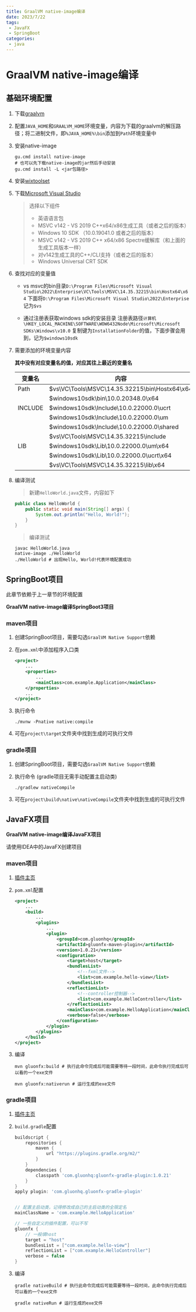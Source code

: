 ```yaml
---
title: GraalVM native-image编译
date: 2023/7/22
tags:
 - JavaFX
 - SpringBoot
categories:
 - java
---
```


# GraalVM native-image编译

## 基础环境配置

1. 下载[graalvm](https://www.graalvm.org/downloads/)

2. 配置`JAVA_HOME`和`GRAALVM_HOME`环境变量，内容为下载的graalvm的解压路径；将二进制文件，即`%JAVA_HOME%\bin`添加到`Path`环境变量中

3. 安装native-image
   
   ```shell
   gu.cmd install native-image
   # 也可以先下载native-image的jar然后手动安装
   gu.cmd install -L <jar包路径>
   ```

4. 安装[wixtoolset](https://wixtoolset.org/)

5. 下载[Microsoft Visual Studio](https://visualstudio.microsoft.com/downloads/)
   
   > 选择以下组件
   > 
   > - 英语语言包
   > - MSVC v142 - VS 2019 C++x64/x86生成工具（或者之后的版本）
   > - Windows 10 SDK （10.0.19041.0 或者之后的版本）
   > - MSVC v142 - VS 2019 C++ x64/x86 Spectre缓解库（和上面的生成工具版本一样）
   > - 对v142生成工具的C++/CLI支持（或者之后的版本）
   > - Windows Universal CRT SDK

6. 查找对应的变量值
   
   - vs msvc的bin目录`D:\Program Files\Microsoft Visual Studio\2022\Enterprise\VC\Tools\MSVC\14.35.32215\bin\Hostx64\x64`
     下面将`D:\Program Files\Microsoft Visual Studio\2022\Enterprise`记为`$vs` 
   
   - 通过注册表获取windows sdk的安装目录
     注册表路径`计算机\HKEY_LOCAL_MACHINE\SOFTWARE\WOW6432Node\Microsoft\Microsoft SDKs\Windows\v10.0`
     复制键为`InstallationFolder`的值，下面步骤会用到，记为`$windows10sdk` 

7. 需要添加的环境变量内容

    **其中没有对应变量名的值，对应其往上最近的变量名**
   
   | 变量名     | 内容                                            |
   | ------- | --------------------------------------------- |
   | Path    | $vs\VC\Tools\MSVC\14.35.32215\bin\Hostx64\x64 |
   |         | $windows10sdk\bin\10.0.20348.0\x64            |
   | INCLUDE | $windows10sdk\Include\10.0.22000.0\ucrt       |
   |         | $windows10sdk\Include\10.0.22000.0\um         |
   |         | $windows10sdk\Include\10.0.22000.0\shared     |
   |         | $vs\VC\Tools\MSVC\14.35.32215\include         |
   | LIB     | $windows10sdk\Lib\10.0.22000.0\um\x64         |
   |         | $windows10sdk\Lib\10.0.22000.0\ucrt\x64       |
   |         | $vs\VC\Tools\MSVC\14.35.32215\lib\x64         |

8. 编译测试
   
   > 新建`HelloWorld.java`文件，内容如下
   
   ```java
   public class HelloWorld {
       public static void main(String[] args) {
           System.out.println("Hello, World!");
       }
   }
   ```
   
   > 编译测试 
   
   ```shell
   javac HelloWorld.java
   native-image ./HelloWorld
   ./HelloWorld # 出现Hello, World!代表环境配置成功
   ```

## SpringBoot项目

此章节依赖于上一章节的环境配置

**GraalVM native-image编译SpringBoot3项目**

### maven项目

1. 创建SpringBoot项目，需要勾选`GraalVM Native Support`依赖 

2. 在`pom.xml`中添加程序入口类

    ```xml
    <project>
        ...
        <properties>
            ...
            <mainClass>com.example.Application</mainClass>
        </properties>
        ...
    </project>
    ```

3. 执行命令

    ```shell
    ./mvnw -Pnative native:compile
    ```

4. 可在`project\target`文件夹中找到生成的可执行文件

### gradle项目

1. 创建SpringBoot项目，需要勾选`GraalVM Native Support`依赖 

2. 执行命令 (gradle项目无需手动配置主启动类)
   
   ```shell
   ./gradlew nativeCompile
   ```

3. 可在`project\build\native\nativeCompile`文件夹中找到生成的可执行文件

## JavaFX项目

**GraalVM native-image编译JavaFX项目**

请使用IDEA中的JavaFX创建项目

### maven项目

1. [插件主页](https://github.com/gluonhq/gluonfx-maven-plugin)

2. `pom.xml`配置

    ```xml
    <project>
        ...
        <build>
            ...
            <plugins>
                ...
                <plugin>
                    <groupId>com.gluonhq</groupId>
                    <artifactId>gluonfx-maven-plugin</artifactId>
                    <version>1.0.21</version>
                    <configuration>
                        <target>host</target>
                        <bundlesList>
                            <!--fxml文件-->
                            <list>com.example.hello-view</list>
                        </bundlesList>
                        <reflectionList>
                            <!--controller控制器-->
                            <list>com.example.HelloController</list>
                        </reflectionList>
                        <mainClass>com.example.HelloApplication</mainClass>
                        <verbose>false</verbose>
                    </configuration>
                </plugin>
            </plugins>
        </build>
    </project>    
    ```

3. 编译

    ```shell
    mvn gluonfx:build # 执行此命令完成后可能需要等待一段时间，此命令执行完成后可以看的一个exe文件

    mvn gluonfx:nativerun # 运行生成的exe文件
    ```

### gradle项目

1. [插件主页](https://github.com/gluonhq/gluonfx-gradle-plugin)

2. `build.gradle`配置

    ```groovy
    buildscript {
        repositories {
            maven {
                url "https://plugins.gradle.org/m2/"
            }
        }
        dependencies {
            classpath 'com.gluonhq:gluonfx-gradle-plugin:1.0.21'
        }
    }
    apply plugin: 'com.gluonhq.gluonfx-gradle-plugin'    

    
    // 配置主启动类，记得修改成自己的主启动类的全限定名
    mainClassName = 'com.example.HelloApplication'

    // 一些自定义的插件配置，可以不写
    gluonfx {
        // 一般填host
        target = "host"
        bundlesList = ["com.example.hello-view"]
        reflectionList = ["com.example.HelloController"]
        verbose = false
    }
    ```

3. 编译

    ```shell
    gradle nativeBuild # 执行此命令完成后可能需要等待一段时间，此命令执行完成后可以看的一个exe文件

    gradle nativeRun # 运行生成的exe文件
    ```